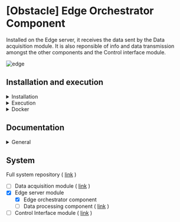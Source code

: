 # [Obstacle] Edge Orchestrator Component

Installed on the Edge server, it receives the data sent by the Data acquisition module. It is also reponsible of info and data transmission amongst the other components and the Control interface module.

![edge](https://user-images.githubusercontent.com/80487132/220367354-7539ae2f-3be6-4d10-97af-6defc2d1c21e.png)

## Installation and execution

<details><summary>Installation</summary>

Simply run the script file 
```
./install.sh
```
in the program directory.

</details>
<details><summary>Execution</summary>

Simply run by the command
```
./run.sh
```

</details>
<details><summary>Docker</summary>

You can use a docker image with:

```
cd docker
./build.sh
./run.sh
```

</details>

## Documentation

<details><summary>General</summary>

- The more important parameters could be changed in the ```config``` JSON file.

</details>

## System

Full system repository ( [link](https://github.com/nsviel/Obstacle_System) )
- [ ] Data acquisition module ( [link](https://github.com/nsviel/Obstacle-Data_Acquisition_Module) )
- [x] Edge server module
  - [x] Edge orchestrator component
  - [ ] Data processing component ( [link](https://github.com/nsviel/Velodium) )
- [ ] Control Interface module ( [link](https://github.com/nsviel/Obstacle-Control_Interface_Module) )
